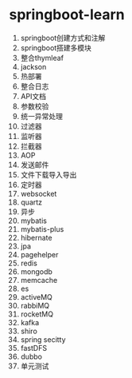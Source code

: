 # springboot-learn

1. springboot创建方式和注解
2. springboot搭建多模块
3. 整合thymleaf
4. jackson
5. 热部署
6. 整合日志
7. API文档
8. 参数校验
9. 统一异常处理 
10. 过滤器
11. 监听器
12. 拦截器
13. AOP
14. 发送邮件 
15. 文件下载导入导出
16. 定时器
17. websocket
18. quartz 
19. 异步
20. mybatis
21. mybatis-plus
22. hibernate
23. jpa
24. pagehelper
25. redis
26. mongodb
27. memcache
28. es
29. activeMQ
30. rabbiMQ
31. rocketMQ
32. kafka
33. shiro
34. spring secitty
35. fastDFS
36. dubbo
37. 单元测试
